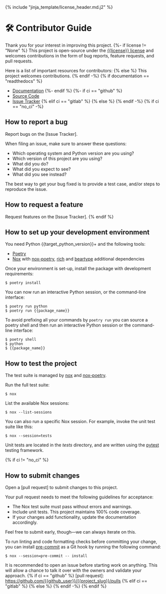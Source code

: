 {% include "jinja_template/license_header.md.j2" %}
# 🛠️ Contributor Guide

Thank you for your interest in improving this project.
{%- if license != "None" %}
This project is open-source under the [{{license}}
license](https://opensource.org/licenses/{{license}}) and welcomes
contributions in the form of bug reports, feature requests, and pull requests.

Here is a list of important resources for contributors:
{% else %}
This project welcomes contributions.
{% endif -%}
{% if documentation == "readthedocs" %}
- [Documentation](https://{{project_slug}}.readthedocs.io/en/latest/)
{%- endif %}
{%- if ci == "github" %}
- [Source Code](https://github.com/{{github_user}}/{{project_slug}}.git)
- [Issue Tracker](https://github.com/{{github_user}}/{{project_slug}}/issues)
{% elif ci == "gitlab" %}
{% else %}
{% endif -%}
{% if ci == "no_ci" -%}
## How to report a bug

Report bugs on the [Issue Tracker].

When filing an issue, make sure to answer these questions:

- Which operating system and Python version are you using?
- Which version of this project are you using?
- What did you do?
- What did you expect to see?
- What did you see instead?

The best way to get your bug fixed is to provide a test case,
and/or steps to reproduce the issue.

## How to request a feature

Request features on the [Issue Tracker].
{% endif %}
## How to set up your development environment

You need Python {{target_python_version}}+ and the following tools:

- [Poetry]
- [Nox] with [nox-poetry], [rich] and [beartype] additional dependencies

Once your environment is set-up, install the package with development
requirements:

```console
$ poetry install
```

You can now run an interactive Python session,
or the command-line interface:

```console
$ poetry run python
$ poetry run {{package_name}}
```

To avoid prefixing all your commands by `poetry run` you can source a poetry
shell and then run an interactive Python session or the command-line interface:

```console
$ poetry shell
$ python
$ {{package_name}}
```

[poetry]: https://python-poetry.org/
[nox poetry]: https://nox-poetry.readthedocs.io/en/stable/
[rich]: https://rich.readthedocs.io/en/stable/
[beartype]: https://beartype.readthedocs.io/en/latest/
[pipx]: https://pypa.github.io/pipx/

## How to test the project

The test suite is managed by [nox] and [nox-poetry].

Run the full test suite:

```console
$ nox
```

List the available Nox sessions:

```console
$ nox --list-sessions
```

You can also run a specific Nox session.
For example, invoke the unit test suite like this:

```console
$ nox --session=tests
```

Unit tests are located in the _tests_ directory,
and are written using the [pytest] testing framework.

[pytest]: https://pytest.readthedocs.io/
[nox]: https://nox.thea.codes/
[nox-poetry]: https://nox-poetry.readthedocs.io/
{% if ci != "no_ci" %}
## How to submit changes

Open a [pull request] to submit changes to this project.

Your pull request needs to meet the following guidelines for acceptance:

- The Nox test suite must pass without errors and warnings.
- Include unit tests. This project maintains 100% code coverage.
- If your changes add functionality, update the documentation accordingly.

Feel free to submit early, though—we can always iterate on this.

To run linting and code formatting checks before committing your change, you
can install [pre-commit] as a Git hook by running the following command:

```console
$ nox --session=pre-commit -- install
```

It is recommended to open an issue before starting work on anything.
This will allow a chance to talk it over with the owners and validate your approach.
{% if ci == "github" %}
[pull request]: https://github.com/{{github_user}}/{{project_slug}}/pulls
{% elif ci == "gitlab" %}
{% else %}
{% endif -%}
{% endif %}
<!-- github-only -->

[code of conduct]: CODE_OF_CONDUCT.md
[pre-commit]: https://pre-commit.com/
